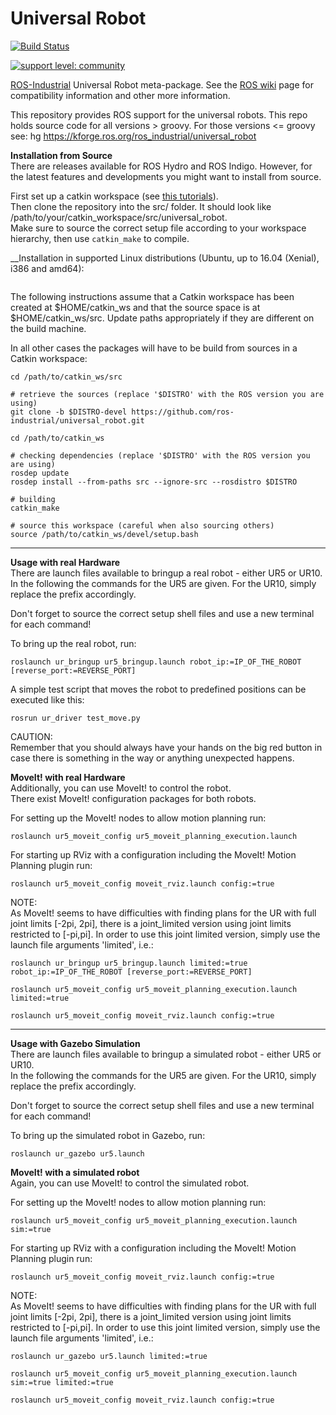 # Universal Robot

[![Build Status](http://build.ros.org/job/Kdev__universal_robot__ubuntu_xenial_amd64/badge/icon)](http://build.ros.org/job/Kdev__universal_robot__ubuntu_xenial_amd64)

[![support level: community](https://img.shields.io/badge/support%20level-community-lightgray.png)](http://rosindustrial.org/news/2016/10/7/better-supporting-a-growing-ros-industrial-software-platform)

[ROS-Industrial](http://wiki.ros.org/Industrial) Universal Robot meta-package. See the [ROS wiki](http://wiki.ros.org/universal_robot) page for compatibility information and other more information.

This repository provides ROS support for the universal robots.  This repo holds source code for all versions > groovy.  For those versions <= groovy see: hg https://kforge.ros.org/ros_industrial/universal_robot


__Installation from Source__  
There are releases available for ROS Hydro and ROS Indigo. However, for the latest features and developments you might want to install from source.

First set up a catkin workspace (see [this tutorials](http://wiki.ros.org/catkin/Tutorials)).  
Then clone the repository into the src/ folder. It should look like /path/to/your/catkin_workspace/src/universal_robot.  
Make sure to source the correct setup file according to your workspace hierarchy, then use ```catkin_make``` to compile.  

__Installation in supported Linux distributions (Ubuntu, up to 16.04 (Xenial), i386 and amd64):
```sudo apt-get install ros-kinetic-universal-robot
```
The following instructions assume that a Catkin workspace has been created at $HOME/catkin_ws and that the source space is at $HOME/catkin_ws/src. Update paths appropriately if they are different on the build machine.

In all other cases the packages will have to be build from sources in a Catkin workspace:
```
cd /path/to/catkin_ws/src

# retrieve the sources (replace '$DISTRO' with the ROS version you are using)
git clone -b $DISTRO-devel https://github.com/ros-industrial/universal_robot.git

cd /path/to/catkin_ws

# checking dependencies (replace '$DISTRO' with the ROS version you are using)
rosdep update
rosdep install --from-paths src --ignore-src --rosdistro $DISTRO

# building
catkin_make

# source this workspace (careful when also sourcing others)
source /path/to/catkin_ws/devel/setup.bash
```


---

__Usage with real Hardware__  
There are launch files available to bringup a real robot - either UR5 or UR10.  
In the following the commands for the UR5 are given. For the UR10, simply replace the prefix accordingly.

Don't forget to source the correct setup shell files and use a new terminal for each command!   

To bring up the real robot, run:

```roslaunch ur_bringup ur5_bringup.launch robot_ip:=IP_OF_THE_ROBOT [reverse_port:=REVERSE_PORT]```

A simple test script that moves the robot to predefined positions can be executed like this:

```rosrun ur_driver test_move.py```


CAUTION:  
Remember that you should always have your hands on the big red button in case there is something in the way or anything unexpected happens.


__MoveIt! with real Hardware__  
Additionally, you can use MoveIt! to control the robot.  
There exist MoveIt! configuration packages for both robots.  

For setting up the MoveIt! nodes to allow motion planning run:

```roslaunch ur5_moveit_config ur5_moveit_planning_execution.launch```

For starting up RViz with a configuration including the MoveIt! Motion Planning plugin run:

```roslaunch ur5_moveit_config moveit_rviz.launch config:=true```


NOTE:  
As MoveIt! seems to have difficulties with finding plans for the UR with full joint limits [-2pi, 2pi], there is a joint_limited version using joint limits restricted to [-pi,pi]. In order to use this joint limited version, simply use the launch file arguments 'limited', i.e.:  

```roslaunch ur_bringup ur5_bringup.launch limited:=true robot_ip:=IP_OF_THE_ROBOT [reverse_port:=REVERSE_PORT]```

```roslaunch ur5_moveit_config ur5_moveit_planning_execution.launch limited:=true```

```roslaunch ur5_moveit_config moveit_rviz.launch config:=true```


---

__Usage with Gazebo Simulation__  
There are launch files available to bringup a simulated robot - either UR5 or UR10.  
In the following the commands for the UR5 are given. For the UR10, simply replace the prefix accordingly.

Don't forget to source the correct setup shell files and use a new terminal for each command!   

To bring up the simulated robot in Gazebo, run:

```roslaunch ur_gazebo ur5.launch```


__MoveIt! with a simulated robot__  
Again, you can use MoveIt! to control the simulated robot.  

For setting up the MoveIt! nodes to allow motion planning run:

```roslaunch ur5_moveit_config ur5_moveit_planning_execution.launch sim:=true```

For starting up RViz with a configuration including the MoveIt! Motion Planning plugin run:

```roslaunch ur5_moveit_config moveit_rviz.launch config:=true```


NOTE:  
As MoveIt! seems to have difficulties with finding plans for the UR with full joint limits [-2pi, 2pi], there is a joint_limited version using joint limits restricted to [-pi,pi]. In order to use this joint limited version, simply use the launch file arguments 'limited', i.e.:  

```roslaunch ur_gazebo ur5.launch limited:=true```

```roslaunch ur5_moveit_config ur5_moveit_planning_execution.launch sim:=true limited:=true```

```roslaunch ur5_moveit_config moveit_rviz.launch config:=true```


